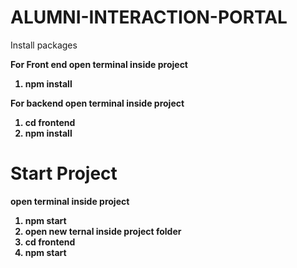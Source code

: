 # ALUMNI-INTERACTION-PORTAL

Install packages

<b>For Front end<b>
open terminal inside project

1. npm install

<b>For backend</b>
open terminal inside project

1. cd frontend
2. npm install

# Start Project

open terminal inside project

1.  npm start
2.  open new ternal inside project folder
3.  cd frontend
4.  npm start

